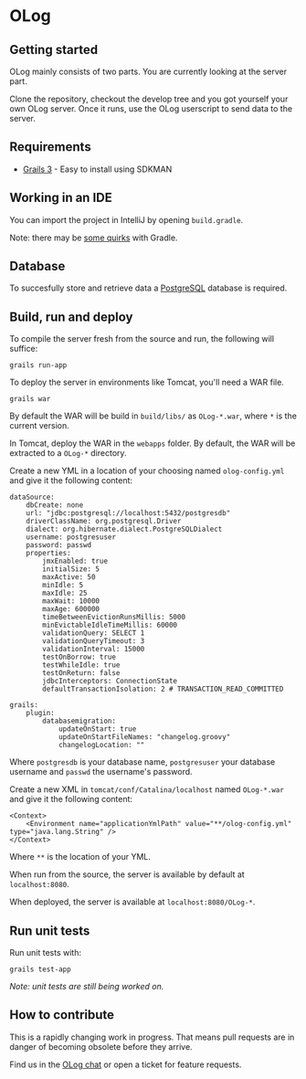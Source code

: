 OLog
====

Getting started
---------------

OLog mainly consists of two parts. You are currently looking at the server part.

Clone the repository, checkout the develop tree and you got yourself your own OLog server.
Once it runs, use the OLog userscript to send data to the server.

Requirements
------------

- [Grails 3](https://grails.org/download.html) - Easy to install using SDKMAN

Working in an IDE
-----------------

You can import the project in IntelliJ by opening `build.gradle`.

Note: there may be [some quirks](https://github.com/libgdx/libgdx/wiki/Gradle-and-Intellij-IDEA) with Gradle.

Database
--------

To succesfully store and retrieve data a [PostgreSQL](http://www.postgresql.org/) database is required.

Build, run and deploy
---------------------

To compile the server fresh from the source and run, the following will suffice:

    grails run-app

To deploy the server in environments like Tomcat, you'll need a WAR file.

    grails war

By default the WAR will be build in `build/libs/` as `OLog-*.war`, where `*` is the current version.

In Tomcat, deploy the WAR in the `webapps` folder. By default, the WAR will be extracted to a `OLog-*` directory.

Create a new YML in a location of your choosing named `olog-config.yml` and give it the following content:

    dataSource:
        dbCreate: none
        url: "jdbc:postgresql://localhost:5432/postgresdb"
        driverClassName: org.postgresql.Driver
        dialect: org.hibernate.dialect.PostgreSQLDialect
        username: postgresuser
        password: passwd
        properties:
            jmxEnabled: true
            initialSize: 5
            maxActive: 50
            minIdle: 5
            maxIdle: 25
            maxWait: 10000
            maxAge: 600000
            timeBetweenEvictionRunsMillis: 5000
            minEvictableIdleTimeMillis: 60000
            validationQuery: SELECT 1
            validationQueryTimeout: 3
            validationInterval: 15000
            testOnBorrow: true
            testWhileIdle: true
            testOnReturn: false
            jdbcInterceptors: ConnectionState
            defaultTransactionIsolation: 2 # TRANSACTION_READ_COMMITTED
       
    grails:
        plugin:
            databasemigration:
                updateOnStart: true
                updateOnStartFileNames: "changelog.groovy"
                changelogLocation: ""

Where `postgresdb` is your database name, `postgresuser` your database username and `passwd` the username's password.

Create a new XML in `tomcat/conf/Catalina/localhost` named `OLog-*.war` and give it the following content:

    <Context>
        <Environment name="applicationYmlPath" value="**/olog-config.yml" type="java.lang.String" />
    </Context>

Where `**` is the location of your YML.

When run from the source, the server is available by default at `localhost:8080`.

When deployed, the server is available at `localhost:8080/OLog-*`.

Run unit tests
--------------

Run unit tests with:

    grails test-app

*Note: unit tests are still being worked on.*

How to contribute
-----------------

This is a rapidly changing work in progress. That means pull requests are in danger of becoming obsolete before they arrive.

Find us in the [OLog chat](http://chat.stackexchange.com/rooms/30740/olog-ogame-logger-and-personal-assistant) or open a ticket for feature requests.

